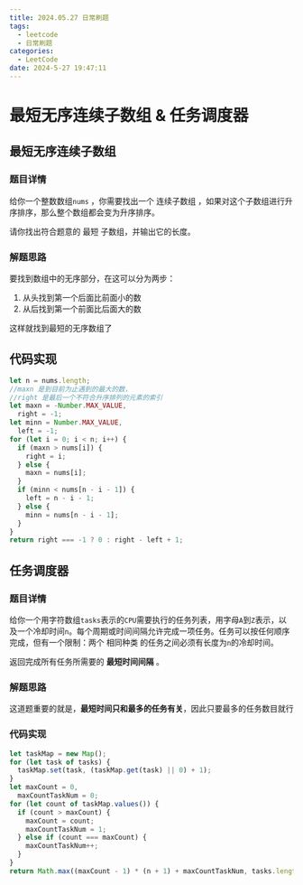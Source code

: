 ```yaml
---
title: 2024.05.27 日常刷题
tags:
  - leetcode
  - 日常刷题
categories:
  - LeetCode
date: 2024-5-27 19:47:11
---
```


<!-- @format -->

# 最短无序连续子数组 & 任务调度器

## 最短无序连续子数组

### 题目详情

给你一个整数数组`nums` ，你需要找出一个 连续子数组 ，如果对这个子数组进行升序排序，那么整个数组都会变为升序排序。

请你找出符合题意的 最短 子数组，并输出它的长度。

### 解题思路

要找到数组中的无序部分，在这可以分为两步：

1. 从头找到第一个后面比前面小的数
2. 从后找到第一个前面比后面大的数

这样就找到最短的无序数组了

## 代码实现

```js
let n = nums.length;
//maxn 是到目前为止遇到的最大的数，
//right 是最后一个不符合升序排列的元素的索引
let maxn = -Number.MAX_VALUE,
  right = -1;
let minn = Number.MAX_VALUE,
  left = -1;
for (let i = 0; i < n; i++) {
  if (maxn > nums[i]) {
    right = i;
  } else {
    maxn = nums[i];
  }
  if (minn < nums[n - i - 1]) {
    left = n - i - 1;
  } else {
    minn = nums[n - i - 1];
  }
}
return right === -1 ? 0 : right - left + 1;
```

## 任务调度器

### 题目详情

给你一个用字符数组`tasks`表示的`CPU`需要执行的任务列表，用字母`A`到`Z`表示，以及一个冷却时间`n`。每个周期或时间间隔允许完成一项任务。任务可以按任何顺序完成，但有一个限制：两个 相同种类 的任务之间必须有长度为`n`的冷却时间。

返回完成所有任务所需要的 **最短时间间隔** 。

### 解题思路

这道题重要的就是，**最短时间只和最多的任务有关**，因此只要最多的任务数目就行

### 代码实现

```js
let taskMap = new Map();
for (let task of tasks) {
  taskMap.set(task, (taskMap.get(task) || 0) + 1);
}
let maxCount = 0,
  maxCountTaskNum = 0;
for (let count of taskMap.values()) {
  if (count > maxCount) {
    maxCount = count;
    maxCountTaskNum = 1;
  } else if (count === maxCount) {
    maxCountTaskNum++;
  }
}
return Math.max((maxCount - 1) * (n + 1) + maxCountTaskNum, tasks.length);
```
